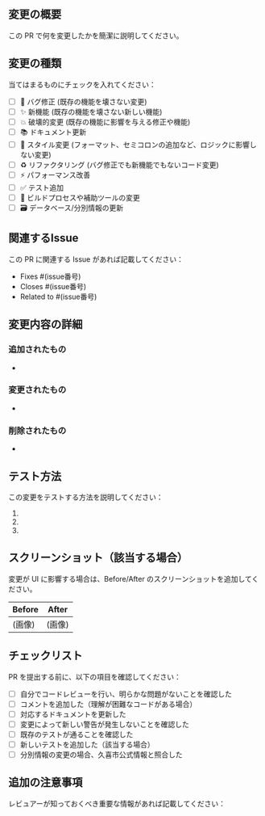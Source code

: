 ## 変更の概要
この PR で何を変更したかを簡潔に説明してください。

## 変更の種類
当てはまるものにチェックを入れてください：

- [ ] 🐛 バグ修正 (既存の機能を壊さない変更)
- [ ] ✨ 新機能 (既存の機能を壊さない新しい機能)
- [ ] 💥 破壊的変更 (既存の機能に影響を与える修正や機能)
- [ ] 📚 ドキュメント更新
- [ ] 🎨 スタイル変更 (フォーマット、セミコロンの追加など、ロジックに影響しない変更)
- [ ] ♻️ リファクタリング (バグ修正でも新機能でもないコード変更)
- [ ] ⚡ パフォーマンス改善
- [ ] ✅ テスト追加
- [ ] 🔧 ビルドプロセスや補助ツールの変更
- [ ] 🗃️ データベース/分別情報の更新

## 関連するIssue
この PR に関連する Issue があれば記載してください：
- Fixes #(issue番号)
- Closes #(issue番号)
- Related to #(issue番号)

## 変更内容の詳細
### 追加されたもの
- 

### 変更されたもの
- 

### 削除されたもの
- 

## テスト方法
この変更をテストする方法を説明してください：

1. 
2. 
3. 

## スクリーンショット（該当する場合）
変更が UI に影響する場合は、Before/After のスクリーンショットを追加してください。

| Before | After |
|--------|-------|
| (画像) | (画像) |

## チェックリスト
PR を提出する前に、以下の項目を確認してください：

- [ ] 自分でコードレビューを行い、明らかな問題がないことを確認した
- [ ] コメントを追加した（理解が困難なコードがある場合）
- [ ] 対応するドキュメントを更新した
- [ ] 変更によって新しい警告が発生しないことを確認した
- [ ] 既存のテストが通ることを確認した
- [ ] 新しいテストを追加した（該当する場合）
- [ ] 分別情報の変更の場合、久喜市公式情報と照合した

## 追加の注意事項
レビュアーが知っておくべき重要な情報があれば記載してください：
